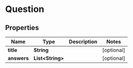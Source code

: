 
# Question

## Properties
Name | Type | Description | Notes
------------ | ------------- | ------------- | -------------
**title** | **String** |  |  [optional]
**answers** | **List&lt;String&gt;** |  |  [optional]




